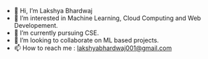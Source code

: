 - 👋 Hi, I’m Lakshya Bhardwaj
- 👀 I’m interested in Machine Learning, Cloud Computing and Web Developement.
- 🌱 I’m currently pursuing CSE.
- 💞️ I’m looking to collaborate on ML based projects.
- 📫 How to reach me : lakshyabhardwaj001@gmail.com

<!---
I am a student. Currently I am pursuing Computer Science Engineering from Graphic Era University.
--->
